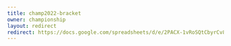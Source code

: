 ```yaml
---
title: champ2022-bracket
owner: championship
layout: redirect
redirect: https://docs.google.com/spreadsheets/d/e/2PACX-1vRoSQtCbyrCv8yaI5s7YT1xW3ycxGLkZc4lWYIl0gdOd3yqLkA_MFnfBLFmFC19ZIrdUf6VQXactIj8/pubhtml?gid=1718669522&single=true
---
```

